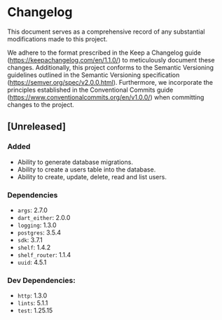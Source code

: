 # Changelog

This document serves as a comprehensive record of any substantial modifications
made to this project.

We adhere to the format prescribed in the Keep a Changelog
guide (https://keepachangelog.com/en/1.1.0/) to meticulously document these
changes. Additionally, this project conforms to the Semantic Versioning
guidelines outlined in the Semantic Versioning
specification (https://semver.org/spec/v2.0.0.html). Furthermore, we incorporate
the principles established in the Conventional Commits
guide (https://www.conventionalcommits.org/en/v1.0.0/) when committing changes
to the project.

## [Unreleased]

### Added

- Ability to generate database migrations.
- Ability to create a users table into the database.
- Ability to create, update, delete, read and list users.

### Dependencies

- `args`: 2.7.0
- `dart_either`: 2.0.0
- `logging`: 1.3.0
- `postgres`: 3.5.4
- `sdk`: 3.7.1
- `shelf`: 1.4.2
- `shelf_router`: 1.1.4
- `uuid`: 4.5.1

### Dev Dependencies:

- `http`: 1.3.0
- `lints`: 5.1.1
- `test`: 1.25.15
